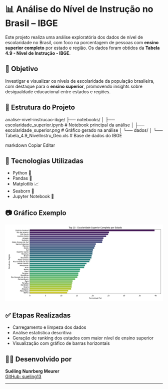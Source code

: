 # 📊 Análise do Nível de Instrução no Brasil – IBGE

Este projeto realiza uma análise exploratória dos dados de nível de escolaridade no Brasil, com foco na porcentagem de pessoas com **ensino superior completo** por estado e região. Os dados foram obtidos da **Tabela 4.9 - Nível de Instrução - IBGE**.

## 🧠 Objetivo

Investigar e visualizar os níveis de escolaridade da população brasileira, com destaque para o **ensino superior**, promovendo insights sobre desigualdade educacional entre estados e regiões.

## 📁 Estrutura do Projeto

analise-nivel-instrucao-ibge/ ├── notebooks/ │ ├── escolaridade_superior.ipynb # Notebook principal da análise │ ├── escolaridade_superior.png # Gráfico gerado na análise │ └── dados/ │ └── Tabela_4.9_NivelInstru_Geo.xls # Base de dados do IBGE

markdown
Copiar
Editar

## 🔧 Tecnologias Utilizadas

- Python 🐍
- Pandas 🐼
- Matplotlib 📈
- Seaborn 🌊
- Jupyter Notebook 📒

## 📷 Gráfico Exemplo

![Gráfico de Ensino Superior](notebooks/escolaridade_superior.png)

## ✅ Etapas Realizadas

- Carregamento e limpeza dos dados
- Análise estatística descritiva
- Geração de ranking dos estados com maior nível de ensino superior
- Visualização com gráfico de barras horizontais

## 👩‍💻 Desenvolvido por

**Suéling Nunrberg Meurer**  
[GitHub: sueling13](https://github.com/sueling13)

---
